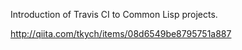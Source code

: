 Introduction of Travis CI to Common Lisp projects.

http://qiita.com/tkych/items/08d6549be8795751a887
